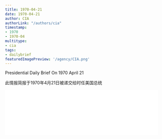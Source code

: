 ```yaml
---
title: 1970-04-21
date: 1970-04-21
author: CIA 
authorLink: "/authors/cia"
timestamp: 
- 1970
- 1970-04
multitype: 
- cia
tags: 
- dailybrief
featuredImagePreview: '/agency/CIA.png'
---
```



Presidential Daily Brief On 1970 April 21

此情报简报于1970年4月21日被递交给时任美国总统

<!--more-->





<div id="over" style="width:100%; overflow:hidden"> <iframe id="sFrame" name="sFrame" frameborder="no" border="0"  allowfullscreen marginwidth="0" scrolling="no" src = " /CIA/1970-04-21.html "  style = " position:absulute; width: 806px; top: 300;" > </iframe> </div>